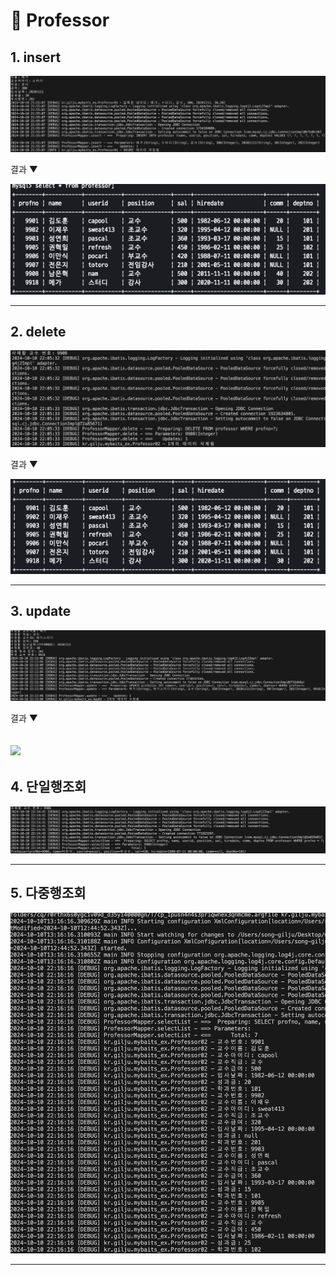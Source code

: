 # 📌 Professor

## 1. insert
<img src="./img/insert.png" />

 결과 ▼

<img src="./img/insert1.png" />

---
## 2. delete
<img src="./img/delete.png" />


 결과 ▼

<img src="./img/delete1.png" />

---
## 3. update

<img src="./img/update.png" />

 결과 ▼

<img src="./img/update1
.png" />
---
## 4. 단일행조회

<img src="./img/list.png" />


---
## 5. 다중행조회

<img src="./img/list1.png" />

---